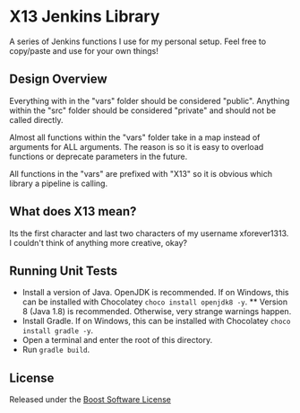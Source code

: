 X13 Jenkins Library
======================

A series of Jenkins functions I use for my personal setup.  Feel free to copy/paste and use for your own things!

Design Overview
--------

Everything with in the "vars" folder should be considered "public".  Anything within the "src" folder should be considered "private" and should not be called directly.

Almost all functions within the "vars" folder take in a map instead of arguments for ALL arguments.
The reason is so it is easy to overload functions or deprecate parameters in the future.

All functions in the "vars" are prefixed with "X13" so it is obvious which library a pipeline is calling.

What does X13 mean?
--------

Its the first character and last two characters of my username xforever1313.  I couldn't think of anything more creative, okay?

Running Unit Tests
--------
* Install a version of Java.  OpenJDK is recommended.  If on Windows, this can be installed with Chocolatey ```choco install openjdk8 -y```.
** Version 8 (Java 1.8) is recommended.  Otherwise, very strange warnings happen.
* Install Gradle.  If on Windows, this can be installed with Chocolatey ```choco install gradle -y```.
* Open a terminal and enter the root of this directory.
* Run ```gradle build```.

License
--------

Released under the [Boost Software License](https://www.boost.org/users/license.html)

